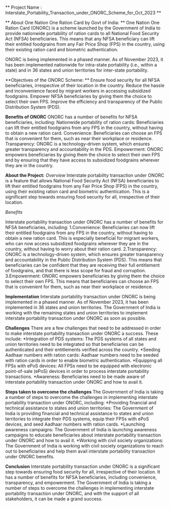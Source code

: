 ** Project Name : Interstate_Portability_Transaction_under_ONORC_Scheme_for_Oct_2023 **

** About One Nation One Ration Card by Govt of India: **
One Nation One Ration Card (ONORC) is a scheme launched by the Government of India to provide nationwide portability of ration cards to all National Food Security Act (NFSA) beneficiaries.
This means that any NFSA beneficiary can lift their entitled foodgrains from any Fair Price Shop (FPS) in the country, using their existing ration card and biometric authentication.

ONORC is being implemented in a phased manner. As of November 2023, it has been implemented nationwide for intra-state portability (i.e., within a state) and in 36 states and union territories for inter-state portability.

**Objectives of the ONORC Scheme: **
Ensure food security for all NFSA beneficiaries, irrespective of their location in the country.
Reduce the hassle and inconvenience faced by migrant workers in accessing subsidized foodgrains.
Empower NFSA beneficiaries by giving them the choice to select their own FPS.
Improve the efficiency and transparency of the Public Distribution System (PDS).

**Benefits of ONORC**
ONORC has a number of benefits for NFSA beneficiaries, including:
Nationwide portability of ration cards: Beneficiaries can lift their entitled foodgrains from any FPS in the country, without having to obtain a new ration card.
Convenience: Beneficiaries can choose an FPS that is convenient for them, such as near their workplace or residence.
Transparency: ONORC is a technology-driven system, which ensures greater transparency and accountability in the PDS.
Empowerment: ONORC empowers beneficiaries by giving them the choice to select their own FPS and by ensuring that they have access to subsidized foodgrains wherever they are in the country.

**About the Project:**
*Overview*
Interstate portability transaction under ONORC is a feature that allows National Food Security Act (NFSA) beneficiaries to lift their entitled foodgrains from any Fair Price Shop (FPS) in the country, using their existing ration card and biometric authentication. This is a significant step towards ensuring food security for all, irrespective of their location.

*Benefits*

Interstate portability transaction under ONORC has a number of benefits for NFSA beneficiaries, including:
1.Convenience: Beneficiaries can now lift their entitled foodgrains from any FPS in the country, without having to obtain a new ration card. This is especially beneficial for migrant workers, who can now access subsidized foodgrains wherever they are in the country, without having to worry about their ration card.
2.Transparency: ONORC is a technology-driven system, which ensures greater transparency and accountability in the Public Distribution System (PDS). This means that beneficiaries can be confident that they are receiving their full entitlement of foodgrains, and that there is less scope for fraud and corruption.
3.Empowerment: ONORC empowers beneficiaries by giving them the choice to select their own FPS. This means that beneficiaries can choose an FPS that is convenient for them, such as near their workplace or residence.

**Implementation**
Interstate portability transaction under ONORC is being implemented in a phased manner. As of November 2023, it has been implemented in 36 states and union territories. The Government of India is working with the remaining states and union territories to implement interstate portability transaction under ONORC as soon as possible.

**Challenges**
There are a few challenges that need to be addressed in order to make interstate portability transaction under ONORC a success. These include:
*Integration of PDS systems: The PDS systems of all states and union territories need to be integrated so that beneficiaries can be authenticated and their entitlements verified across the country.
*Seeding Aadhaar numbers with ration cards: Aadhaar numbers need to be seeded with ration cards in order to enable biometric authentication.
*Equipping all FPSs with ePoS devices: All FPSs need to be equipped with electronic point-of-sale (ePoS) devices in order to process interstate portability transactions.
*Awareness: Beneficiaries need to be made aware of interstate portability transaction under ONORC and how to avail it.

**Steps taken to overcome the challenges**
The Government of India is taking a number of steps to overcome the challenges in implementing interstate portability transaction under ONORC, including:
*Providing financial and technical assistance to states and union territories: The Government of India is providing financial and technical assistance to states and union territories to integrate their PDS systems, equip their FPSs with ePoS devices, and seed Aadhaar numbers with ration cards.
*Launching awareness campaigns: The Government of India is launching awareness campaigns to educate beneficiaries about interstate portability transaction under ONORC and how to avail it.
*Working with civil society organizations: The Government of India is working with civil society organizations to reach out to beneficiaries and help them avail interstate portability transaction under ONORC benefits.

**Conclusion**
Interstate portability transaction under ONORC is a significant step towards ensuring food security for all, irrespective of their location. It has a number of benefits for NFSA beneficiaries, including convenience, transparency, and empowerment. The Government of India is taking a number of steps to overcome the challenges in implementing interstate portability transaction under ONORC, and with the support of all stakeholders, it can be made a grand success.
